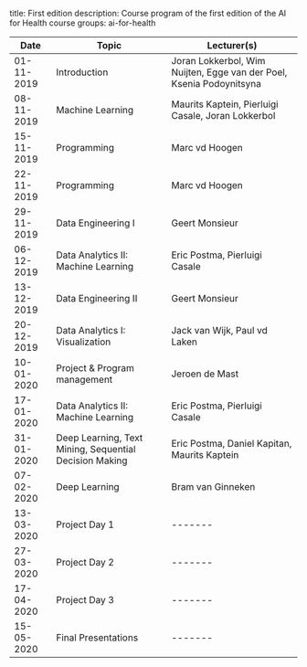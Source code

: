title: First edition
description: Course program of the first edition of the AI for Health course
groups: ai-for-health

| Date  |  Topic  | Lecturer(s) |
| ----- | ------- | ------- | 
| 01-11-2019 | Introduction | Joran Lokkerbol, Wim Nuijten, Egge van der Poel, Ksenia Podoynitsyna |
| 08-11-2019 | Machine Learning | Maurits Kaptein, Pierluigi Casale, Joran Lokkerbol |
| 15-11-2019 |	Programming | Marc vd Hoogen |
| 22-11-2019 | Programming | Marc vd Hoogen |
| 29-11-2019 | Data Engineering I | Geert Monsieur |
| 06-12-2019 |	Data Analytics II: Machine Learning | Eric Postma, Pierluigi Casale |
| 13-12-2019 |	Data Engineering II | Geert Monsieur |
| 20-12-2019 |	Data Analytics I: Visualization | Jack van Wijk, Paul vd Laken | 
| 10-01-2020 |	Project & Program management | Jeroen de Mast | 
| 17-01-2020 |	Data Analytics II: Machine Learning | Eric Postma, Pierluigi Casale | 
| 31-01-2020 |	Deep Learning, Text Mining, Sequential Decision Making | Eric Postma, Daniel Kapitan, Maurits Kaptein | 
| 07-02-2020 |	Deep Learning | Bram van Ginneken | 
| 13-03-2020 |	Project Day 1 | ------- | 
| 27-03-2020 |	Project Day 2 | ------- | 
| 17-04-2020 |	Project Day 3 | ------- | 
| 15-05-2020 |	Final Presentations | ------- |  
